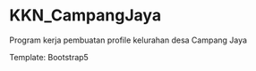 # KKN_CampangJaya

Program kerja pembuatan profile kelurahan desa Campang Jaya

Template: Bootstrap5
